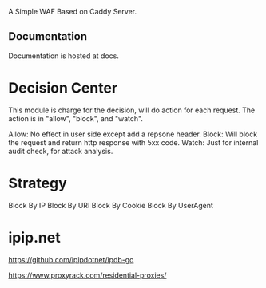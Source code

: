 A Simple WAF Based on Caddy Server.

## Documentation

Documentation is hosted at docs.

# Decision Center

This module is charge for the decision, will do action for each request.
The action is in "allow", "block", and "watch".

Allow: No effect in user side except add a repsone header.
Block: Will block the request and return http response with 5xx code.
Watch: Just for internal audit check,  for attack analysis.

# Strategy

Block By IP
Block By URI
Block By Cookie
Block By UserAgent

# ipip.net
<https://github.com/ipipdotnet/ipdb-go>

<https://www.proxyrack.com/residential-proxies/>
